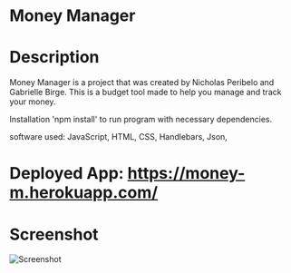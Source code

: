 # Money Manager

# Description
<p>
Money Manager is a project that was created by Nicholas Peribelo and Gabrielle Birge. This is a budget tool made to help you manage and track your money.
</p>
<p>
Installation
'npm install' to run program with necessary dependencies.
</p>
<p>
software used:
JavaScript, HTML, CSS, Handlebars, Json, 
</p>

# Deployed App: https://money-m.herokuapp.com/
# Screenshot
![Screenshot](images\icons/graph.png)
